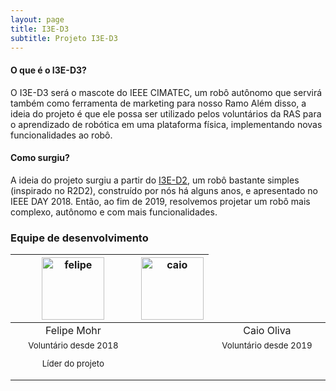 ```yaml
---
layout: page
title: I3E-D3
subtitle: Projeto I3E-D3
---
```


#### O que é o I3E-D3?
O I3E-D3 será o mascote do IEEE CIMATEC, um robô autônomo que servirá também como ferramenta de marketing para nosso Ramo
Além disso, a ideia do projeto é que ele possa ser utilizado pelos voluntários da RAS para o aprendizado de robótica em uma plataforma física, implementando novas funcionalidades ao robô.

#### Como surgiu?
A ideia do projeto surgiu a partir do [I3E-D2](https://ieeecimatec.github.io/project-i3e_d2/), um robô bastante simples (inspirado no R2D2), construído por nós há alguns anos, e apresentado no IEEE DAY 2018. Então, ao fim de 2019, resolvemos projetar um robô mais complexo, autônomo e com mais funcionalidades.


### Equipe de desenvolvimento
<div class="row">
  <div class=" col-xl-auto offset-xl-0 col-lg-4 offset-lg-0">
    <div class="mobile-side-scroller">
      <table class="table-borderless highlight">
        <thead>
          <tr>
            <th><a href="https://www.linkedin.com/in/felipe-mohr-a9922a15a"><center><img src="{{ 'assets/img/voluntarios/felipe_mohr.png' | relative_url}}" width="100" alt="felipe" class="img-fluid rounded-circle" /></center></a></th>
            <th><center><img src="{{ 'assets/img/voluntarios/caio_oliva.png' | relative_url }}" width="100" alt="caio" class="img-fluid rounded-circle img-blur"/></center></th>
          </tr>
        </thead>
        <tbody>
          <tr class="font-weight-bolder" style="text-align: center margin-top: 0">
            <td width="50%"><center>Felipe Mohr</center></td>
            <td></td>
            <td width="50%"><center>Caio Oliva</center></td>
          </tr>
          <tr style="text-align: center" >
            <td style="vertical-align: top"><small><center>Voluntário desde 2018 <p/> Líder do projeto</center></small></td>
            <td></td>
            <td style="vertical-align: top"><small><center>Voluntário desde 2019</center></small></td>
          </tr>
        </tbody>
      </table>
    </div>
  </div>
</div>

